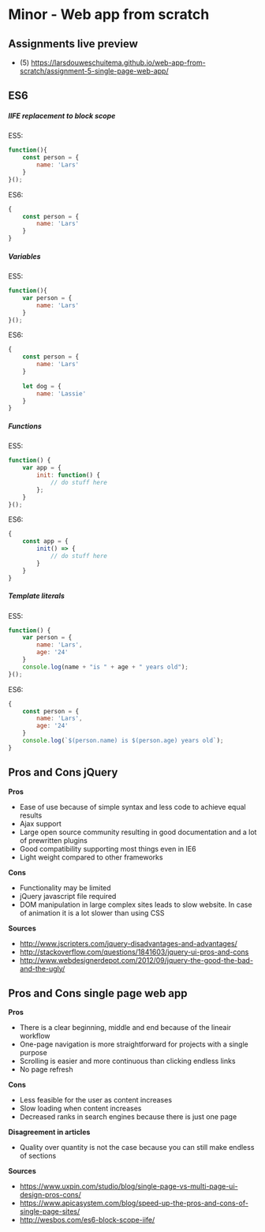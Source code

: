 # Minor - Web app from scratch

## Assignments live preview
* (5) https://larsdouweschuitema.github.io/web-app-from-scratch/assignment-5-single-page-web-app/

## ES6
##### IIFE replacement to block scope
ES5:
```javascript
function(){
    const person = {
        name: 'Lars'
    }
}();
```
ES6:
```javascript
{
    const person = {
        name: 'Lars'
    }
}
```
##### Variables
ES5:
```javascript
function(){
    var person = {
        name: 'Lars'
    }
}();
```
ES6:
```javascript
{
    const person = {
        name: 'Lars'
    }
    
    let dog = {
        name: 'Lassie'
    }
}
```
##### Functions
ES5:
```javascript
function() {
    var app = {
        init: function() {
            // do stuff here
        };
    }
}();
```
ES6:
```javascript
{
    const app = {
        init() => {
            // do stuff here
        }
    }
}
```

##### Template literals
ES5:
```javascript
function() {
    var person = {
        name: 'Lars',
        age: '24'
    }
    console.log(name + "is " + age + " years old");
}();
```
ES6:
```javascript
{
    const person = {
        name: 'Lars',
        age: '24'
    }
    console.log(`$(person.name) is $(person.age) years old`);
}
```

## Pros and Cons jQuery
**Pros**
* Ease of use because of simple syntax and less code to achieve equal results
* Ajax support
* Large open source community resulting in good documentation and a lot of prewritten plugins
* Good compatibility supporting most things even in IE6
* Light weight compared to other frameworks

**Cons**
* Functionality may be limited
* jQuery javascript file required
* DOM manipulation in large complex sites leads to slow website. In case of animation it is a lot slower than using CSS

**Sources**
* http://www.jscripters.com/jquery-disadvantages-and-advantages/
* http://stackoverflow.com/questions/1841603/jquery-ui-pros-and-cons
* http://www.webdesignerdepot.com/2012/09/jquery-the-good-the-bad-and-the-ugly/

## Pros and Cons single page web app
**Pros**
* There is a clear beginning, middle and end because of the lineair workflow
* One-page navigation is more straightforward for projects with a single purpose
* Scrolling is easier and more continuous than clicking endless links
* No page refresh

**Cons**
* Less feasible for the user as content increases
* Slow loading when content increases
* Decreased ranks in search engines because there is just one page

**Disagreement in articles**
* Quality over quantity is not the case because you can still make endless of sections

**Sources**
* https://www.uxpin.com/studio/blog/single-page-vs-multi-page-ui-design-pros-cons/
* https://www.apicasystem.com/blog/speed-up-the-pros-and-cons-of-single-page-sites/
* http://wesbos.com/es6-block-scope-iife/
